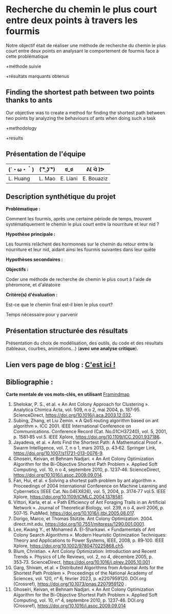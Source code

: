 # Recherche du chemin le plus court entre deux points à travers les fourmis

Notre objectif était de réaliser une méthode de recherche du chemin le plus court entre deux points en analysant le comportement de fourmis face à cette problématique

+méthode suivie

+résultats marquants obtenus

## Finding the shortest path between two points thanks to ants

Our objective was to create a method for finding the shortest path between two points by analyzing the behaviours of ants when doing such a task

+methodology

+results

## Présentation de l'équipe

|(´・ω・｀)| ( ͡° ͜ʖ ͡°) | ಠ_ಠ | ᕕ( ᐛ )ᕗ |
|-----|--|--|--|
| L. Huang | L. Mao | E. Liani  | E. Bouaziz  |

## Description synthétique du projet

**Problématique :** 

Comment les fourmis, après une certaine période de temps, trouvent systématiquement le chemin le plus court entre la nourriture et leur nid ?

**Hypothèse principale :**

Les fourmis relâchent des hormonnes sur le chemin du retour entre la nourriture et leur nid, aidant ainsi les fourmis suivantes dans leur quête

**Hypothèses secondaires :** 

**Objectifs :**

Coder une méthode de recherche de chemin le plus court à l'aide de phéromone, et d'aléatoire

**Critère(s) d'évaluation :**

Est-ce que le chemin final est-il bien le plus court?

Temps nécessaire pour y parvenir

## Présentation structurée des résultats

Présentation du choix de modélisation, des outils, du code et des résultats (tableaux, courbes, animations...) (**avec une analyse critique**).

## Lien vers page de blog : <a href="blog.html"> C'est ici ! </a>

## Bibliographie :

**Carte mentale de vos mots-clés, en utilisant** <a href="https://framindmap.org/mindmaps/index.html">Framindmap </a> 

1. Shelokar, P. S., et al. « An Ant Colony Approach for Clustering ». Analytica Chimica Acta, vol.
509, n
o 2, mai 2004, p. 187‑95. ScienceDirect, https://doi.org/10.1016/j.aca.2003.12.032.
2. Subing, Zhang, et Liu Zemin. « A QoS routing algorithm based on ant algorithm ». ICC 2001.
IEEE International Conference on Communications. Conference Record (Cat. No.01CH37240),
vol. 5, 2001, p. 1581‑85 vol.5. IEEE Xplore, https://doi.org/10.1109/ICC.2001.937186.
3. Jayadeva, et al. « Ants Find the Shortest Path: A Mathematical Proof ». Swarm Intelligence,
vol. 7, n
o 1, mars 2013, p. 43‑62. Springer Link, https://doi.org/10.1007/s11721-013-0076-9.
4. Ghoseiri, Keivan, et Behnam Nadjari. « An Ant Colony Optimization Algorithm for the
Bi-Objective Shortest Path Problem ». Applied Soft Computing, vol. 10, n
o 4, septembre 2010,
p. 1237‑46. ScienceDirect, https://doi.org/10.1016/j.asoc.2009.09.014.
5. Fan, Hui, et al. « Solving a shortest path problem by ant algorithm ». Proceedings of 2004
International Conference on Machine Learning and Cybernetics (IEEE Cat. No.04EX826), vol. 5,
2004, p. 3174‑77 vol.5. IEEE Xplore, https://doi.org/10.1109/ICMLC.2004.1378581.
6. Vittori, Karla, et al. « Path Efficiency of Ant Foraging Trails in an Artificial Network ». Journal
of Theoretical Biology, vol. 239, n
o 4, avril 2006, p. 507‑15. PubMed,
https://doi.org/10.1016/j.jtbi.2005.08.017.
7. Dorigo, Marco, et Thomas Stützle. Ant Colony Optimization. 2004. direct.mit.edu,
https://doi.org/10.7551/mitpress/1290.001.0001.
8. Lee, Kwang Y., et Mohamed A. El-Sharkawi. « Fundamentals of Ant Colony Search Algorithms
». Modern Heuristic Optimization Techniques: Theory and Applications to Power Systems,
IEEE, 2008, p. 89‑100. IEEE Xplore, https://doi.org/10.1002/9780470225868.ch5.
9. Blum, Christian. « Ant Colony Optimization: Introduction and Recent Trends ». Physics of Life
Reviews, vol. 2, no 4, décembre 2005, p. 353‑73. ScienceDirect,
https://doi.org/10.1016/j.plrev.2005.10.001 .
10. Garg, Shivam, et al. « Distributed Algorithms from Arboreal Ants for the Shortest Path
Problem ». Proceedings of the National Academy of Sciences, vol. 120, nᵒ 6, février 2023, p.
e2207959120. DOI.org (Crossref), https://doi.org/10.1073/pnas.2207959120 .
11. Ghoseiri, Keivan, et Behnam Nadjari. « An Ant Colony Optimization Algorithm for the
Bi-Objective Shortest Path Problem ». Applied Soft Computing, vol. 10, nᵒ 4, septembre 2010,
p. 1237‑46. DOI.org (Crossref), https://doi.org/10.1016/j.asoc.2009.09.014 


